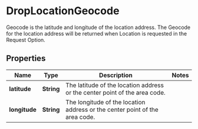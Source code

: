 

# DropLocationGeocode

Geocode is the latitude and longitude of the location address. The Geocode for the location address will be returned when Location is requested in the Request Option.

## Properties

| Name | Type | Description | Notes |
|------------ | ------------- | ------------- | -------------|
|**latitude** | **String** | The latitude of the location address or the center point of the area code. |  |
|**longitude** | **String** | The longitude of the location address or the center point of the area code. |  |



